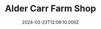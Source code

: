 ---
date: 2024-03-23T12:08:10.000Z
title: Alder Carr Farm Shop
latitude: 52.157478043746686
longitude: 1.0542257753073518
category: checkin
---